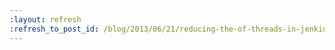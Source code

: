 ```yaml
---
:layout: refresh
:refresh_to_post_id: /blog/2013/06/21/reducing-the-of-threads-in-jenkins-ssh-slaves
---
```

